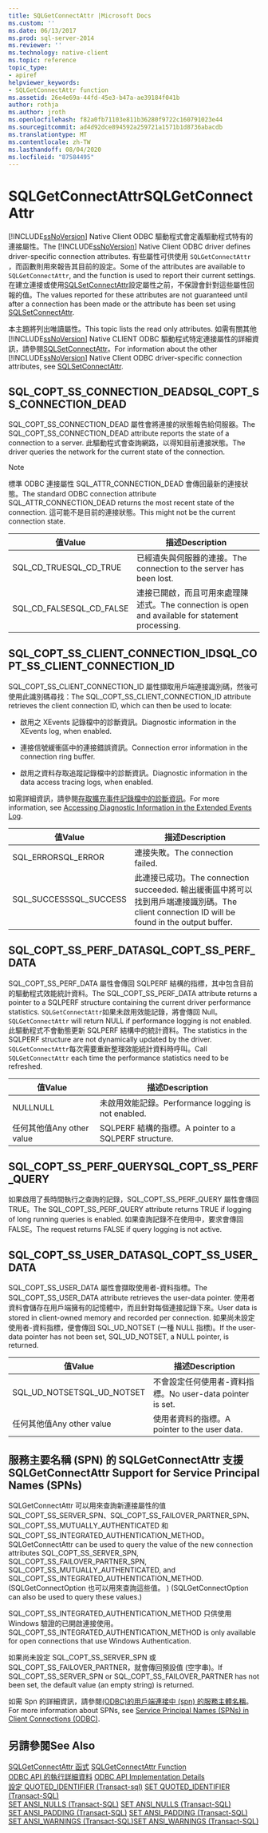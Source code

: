```yaml
---
title: SQLGetConnectAttr |Microsoft Docs
ms.custom: ''
ms.date: 06/13/2017
ms.prod: sql-server-2014
ms.reviewer: ''
ms.technology: native-client
ms.topic: reference
topic_type:
- apiref
helpviewer_keywords:
- SQLGetConnectAttr function
ms.assetid: 26e4e69a-44fd-45e3-b47a-ae39184f041b
author: rothja
ms.author: jroth
ms.openlocfilehash: f82a0fb71103e811b36280f9722c160791023e44
ms.sourcegitcommit: ad4d92dce894592a259721a1571b1d8736abacdb
ms.translationtype: MT
ms.contentlocale: zh-TW
ms.lasthandoff: 08/04/2020
ms.locfileid: "87584495"
---
```

# <a name="sqlgetconnectattr"></a><span data-ttu-id="d395a-102">SQLGetConnectAttr</span><span class="sxs-lookup"><span data-stu-id="d395a-102">SQLGetConnectAttr</span></span>
  <span data-ttu-id="d395a-103">[!INCLUDE[ssNoVersion](../../includes/ssnoversion-md.md)] Native Client ODBC 驅動程式會定義驅動程式特有的連接屬性。</span><span class="sxs-lookup"><span data-stu-id="d395a-103">The [!INCLUDE[ssNoVersion](../../includes/ssnoversion-md.md)] Native Client ODBC driver defines driver-specific connection attributes.</span></span> <span data-ttu-id="d395a-104">有些屬性可供使用 `SQLGetConnectAttr` ，而函數則用來報告其目前的設定。</span><span class="sxs-lookup"><span data-stu-id="d395a-104">Some of the attributes are available to `SQLGetConnectAttr`, and the function is used to report their current settings.</span></span> <span data-ttu-id="d395a-105">在建立連接或使用[SQLSetConnectAttr](sqlsetconnectattr.md)設定屬性之前，不保證會針對這些屬性回報的值。</span><span class="sxs-lookup"><span data-stu-id="d395a-105">The values reported for these attributes are not guaranteed until after a connection has been made or the attribute has been set using [SQLSetConnectAttr](sqlsetconnectattr.md).</span></span>  
  
 <span data-ttu-id="d395a-106">本主題將列出唯讀屬性。</span><span class="sxs-lookup"><span data-stu-id="d395a-106">This topic lists the read only attributes.</span></span> <span data-ttu-id="d395a-107">如需有關其他 [!INCLUDE[ssNoVersion](../../includes/ssnoversion-md.md)] Native CLIENT ODBC 驅動程式特定連接屬性的詳細資訊，請參閱[SQLSetConnectAttr](sqlsetconnectattr.md)。</span><span class="sxs-lookup"><span data-stu-id="d395a-107">For information about the other [!INCLUDE[ssNoVersion](../../includes/ssnoversion-md.md)] Native Client ODBC driver-specific connection attributes, see [SQLSetConnectAttr](sqlsetconnectattr.md).</span></span>  
  
## <a name="sql_copt_ss_connection_dead"></a><span data-ttu-id="d395a-108">SQL_COPT_SS_CONNECTION_DEAD</span><span class="sxs-lookup"><span data-stu-id="d395a-108">SQL_COPT_SS_CONNECTION_DEAD</span></span>  
 <span data-ttu-id="d395a-109">SQL_COPT_SS_CONNECTION_DEAD 屬性會將連接的狀態報告給伺服器。</span><span class="sxs-lookup"><span data-stu-id="d395a-109">The SQL_COPT_SS_CONNECTION_DEAD attribute reports the state of a connection to a server.</span></span> <span data-ttu-id="d395a-110">此驅動程式會查詢網路，以得知目前連接狀態。</span><span class="sxs-lookup"><span data-stu-id="d395a-110">The driver queries the network for the current state of the connection.</span></span>  
  
> [!NOTE]  
>  <span data-ttu-id="d395a-111">標準 ODBC 連接屬性 SQL_ATTR_CONNECTION_DEAD 會傳回最新的連接狀態。</span><span class="sxs-lookup"><span data-stu-id="d395a-111">The standard ODBC connection attribute SQL_ATTR_CONNECTION_DEAD returns the most recent state of the connection.</span></span> <span data-ttu-id="d395a-112">這可能不是目前的連接狀態。</span><span class="sxs-lookup"><span data-stu-id="d395a-112">This might not be the current connection state.</span></span>  
  
|<span data-ttu-id="d395a-113">值</span><span class="sxs-lookup"><span data-stu-id="d395a-113">Value</span></span>|<span data-ttu-id="d395a-114">描述</span><span class="sxs-lookup"><span data-stu-id="d395a-114">Description</span></span>|  
|-----------|-----------------|  
|<span data-ttu-id="d395a-115">SQL_CD_TRUE</span><span class="sxs-lookup"><span data-stu-id="d395a-115">SQL_CD_TRUE</span></span>|<span data-ttu-id="d395a-116">已經遺失與伺服器的連接。</span><span class="sxs-lookup"><span data-stu-id="d395a-116">The connection to the server has been lost.</span></span>|  
|<span data-ttu-id="d395a-117">SQL_CD_FALSE</span><span class="sxs-lookup"><span data-stu-id="d395a-117">SQL_CD_FALSE</span></span>|<span data-ttu-id="d395a-118">連接已開啟，而且可用來處理陳述式。</span><span class="sxs-lookup"><span data-stu-id="d395a-118">The connection is open and available for statement processing.</span></span>|  
  
## <a name="sql_copt_ss_client_connection_id"></a><span data-ttu-id="d395a-119">SQL_COPT_SS_CLIENT_CONNECTION_ID</span><span class="sxs-lookup"><span data-stu-id="d395a-119">SQL_COPT_SS_CLIENT_CONNECTION_ID</span></span>  
 <span data-ttu-id="d395a-120">SQL_COPT_SS_CLIENT_CONNECTION_ID 屬性擷取用戶端連接識別碼，然後可使用此識別碼尋找：</span><span class="sxs-lookup"><span data-stu-id="d395a-120">The SQL_COPT_SS_CLIENT_CONNECTION_ID attribute retrieves the client connection ID, which can then be used to locate:</span></span>  
  
-   <span data-ttu-id="d395a-121">啟用之 XEvents 記錄檔中的診斷資訊。</span><span class="sxs-lookup"><span data-stu-id="d395a-121">Diagnostic information in the XEvents log, when enabled.</span></span>  
  
-   <span data-ttu-id="d395a-122">連接信號緩衝區中的連接錯誤資訊。</span><span class="sxs-lookup"><span data-stu-id="d395a-122">Connection error information in the connection ring buffer.</span></span>  
  
-   <span data-ttu-id="d395a-123">啟用之資料存取追蹤記錄檔中的診斷資訊。</span><span class="sxs-lookup"><span data-stu-id="d395a-123">Diagnostic information in the data access tracing logs, when enabled.</span></span>  
  
 <span data-ttu-id="d395a-124">如需詳細資訊，請參閱[存取擴充事件記錄檔中的診斷資訊](../native-client/features/accessing-diagnostic-information-in-the-extended-events-log.md)。</span><span class="sxs-lookup"><span data-stu-id="d395a-124">For more information, see [Accessing Diagnostic Information in the Extended Events Log](../native-client/features/accessing-diagnostic-information-in-the-extended-events-log.md).</span></span>  
  
|<span data-ttu-id="d395a-125">值</span><span class="sxs-lookup"><span data-stu-id="d395a-125">Value</span></span>|<span data-ttu-id="d395a-126">描述</span><span class="sxs-lookup"><span data-stu-id="d395a-126">Description</span></span>|  
|-----------|-----------------|  
|<span data-ttu-id="d395a-127">SQL_ERROR</span><span class="sxs-lookup"><span data-stu-id="d395a-127">SQL_ERROR</span></span>|<span data-ttu-id="d395a-128">連接失敗。</span><span class="sxs-lookup"><span data-stu-id="d395a-128">The connection failed.</span></span>|  
|<span data-ttu-id="d395a-129">SQL_SUCCESS</span><span class="sxs-lookup"><span data-stu-id="d395a-129">SQL_SUCCESS</span></span>|<span data-ttu-id="d395a-130">此連接已成功。</span><span class="sxs-lookup"><span data-stu-id="d395a-130">The connection succeeded.</span></span> <span data-ttu-id="d395a-131">輸出緩衝區中將可以找到用戶端連接識別碼。</span><span class="sxs-lookup"><span data-stu-id="d395a-131">The client connection ID will be found in the output buffer.</span></span>|  
  
## <a name="sql_copt_ss_perf_data"></a><span data-ttu-id="d395a-132">SQL_COPT_SS_PERF_DATA</span><span class="sxs-lookup"><span data-stu-id="d395a-132">SQL_COPT_SS_PERF_DATA</span></span>  
 <span data-ttu-id="d395a-133">SQL_COPT_SS_PERF_DATA 屬性會傳回 SQLPERF 結構的指標，其中包含目前的驅動程式效能統計資料。</span><span class="sxs-lookup"><span data-stu-id="d395a-133">The SQL_COPT_SS_PERF_DATA attribute returns a pointer to a SQLPERF structure containing the current driver performance statistics.</span></span> <span data-ttu-id="d395a-134">`SQLGetConnectAttr`如果未啟用效能記錄，將會傳回 Null。</span><span class="sxs-lookup"><span data-stu-id="d395a-134">`SQLGetConnectAttr` will return NULL if performance logging is not enabled.</span></span> <span data-ttu-id="d395a-135">此驅動程式不會動態更新 SQLPERF 結構中的統計資料。</span><span class="sxs-lookup"><span data-stu-id="d395a-135">The statistics in the SQLPERF structure are not dynamically updated by the driver.</span></span> <span data-ttu-id="d395a-136">`SQLGetConnectAttr`每次需要重新整理效能統計資料時呼叫。</span><span class="sxs-lookup"><span data-stu-id="d395a-136">Call `SQLGetConnectAttr` each time the performance statistics need to be refreshed.</span></span>  
  
|<span data-ttu-id="d395a-137">值</span><span class="sxs-lookup"><span data-stu-id="d395a-137">Value</span></span>|<span data-ttu-id="d395a-138">描述</span><span class="sxs-lookup"><span data-stu-id="d395a-138">Description</span></span>|  
|-----------|-----------------|  
|<span data-ttu-id="d395a-139">NULL</span><span class="sxs-lookup"><span data-stu-id="d395a-139">NULL</span></span>|<span data-ttu-id="d395a-140">未啟用效能記錄。</span><span class="sxs-lookup"><span data-stu-id="d395a-140">Performance logging is not enabled.</span></span>|  
|<span data-ttu-id="d395a-141">任何其他值</span><span class="sxs-lookup"><span data-stu-id="d395a-141">Any other value</span></span>|<span data-ttu-id="d395a-142">SQLPERF 結構的指標。</span><span class="sxs-lookup"><span data-stu-id="d395a-142">A pointer to a SQLPERF structure.</span></span>|  
  
## <a name="sql_copt_ss_perf_query"></a><span data-ttu-id="d395a-143">SQL_COPT_SS_PERF_QUERY</span><span class="sxs-lookup"><span data-stu-id="d395a-143">SQL_COPT_SS_PERF_QUERY</span></span>  
 <span data-ttu-id="d395a-144">如果啟用了長時間執行之查詢的記錄，SQL_COPT_SS_PERF_QUERY 屬性會傳回 TRUE。</span><span class="sxs-lookup"><span data-stu-id="d395a-144">The SQL_COPT_SS_PERF_QUERY attribute returns TRUE if logging of long running queries is enabled.</span></span> <span data-ttu-id="d395a-145">如果查詢記錄不在使用中，要求會傳回 FALSE。</span><span class="sxs-lookup"><span data-stu-id="d395a-145">The request returns FALSE if query logging is not active.</span></span>  
  
## <a name="sql_copt_ss_user_data"></a><span data-ttu-id="d395a-146">SQL_COPT_SS_USER_DATA</span><span class="sxs-lookup"><span data-stu-id="d395a-146">SQL_COPT_SS_USER_DATA</span></span>  
 <span data-ttu-id="d395a-147">SQL_COPT_SS_USER_DATA 屬性會擷取使用者-資料指標。</span><span class="sxs-lookup"><span data-stu-id="d395a-147">The SQL_COPT_SS_USER_DATA attribute retrieves the user-data pointer.</span></span> <span data-ttu-id="d395a-148">使用者資料會儲存在用戶端擁有的記憶體中，而且針對每個連接記錄下來。</span><span class="sxs-lookup"><span data-stu-id="d395a-148">User data is stored in client-owned memory and recorded per connection.</span></span> <span data-ttu-id="d395a-149">如果尚未設定使用者-資料指標，便會傳回 SQL_UD_NOTSET (一種 NULL 指標)。</span><span class="sxs-lookup"><span data-stu-id="d395a-149">If the user-data pointer has not been set, SQL_UD_NOTSET, a NULL pointer, is returned.</span></span>  
  
|<span data-ttu-id="d395a-150">值</span><span class="sxs-lookup"><span data-stu-id="d395a-150">Value</span></span>|<span data-ttu-id="d395a-151">描述</span><span class="sxs-lookup"><span data-stu-id="d395a-151">Description</span></span>|  
|-----------|-----------------|  
|<span data-ttu-id="d395a-152">SQL_UD_NOTSET</span><span class="sxs-lookup"><span data-stu-id="d395a-152">SQL_UD_NOTSET</span></span>|<span data-ttu-id="d395a-153">不會設定任何使用者-資料指標。</span><span class="sxs-lookup"><span data-stu-id="d395a-153">No user-data pointer is set.</span></span>|  
|<span data-ttu-id="d395a-154">任何其他值</span><span class="sxs-lookup"><span data-stu-id="d395a-154">Any other value</span></span>|<span data-ttu-id="d395a-155">使用者資料的指標。</span><span class="sxs-lookup"><span data-stu-id="d395a-155">A pointer to the user data.</span></span>|  
  
## <a name="sqlgetconnectattr-support-for-service-principal-names-spns"></a><span data-ttu-id="d395a-156">服務主要名稱 (SPN) 的 SQLGetConnectAttr 支援</span><span class="sxs-lookup"><span data-stu-id="d395a-156">SQLGetConnectAttr Support for Service Principal Names (SPNs)</span></span>  
 <span data-ttu-id="d395a-157">SQLGetConnectAttr 可以用來查詢新連接屬性的值 SQL_COPT_SS_SERVER_SPN、SQL_COPT_SS_FAILOVER_PARTNER_SPN、SQL_COPT_SS_MUTUALLY_AUTHENTICATED 和 SQL_COPT_SS_INTEGRATED_AUTHENTICATION_METHOD。</span><span class="sxs-lookup"><span data-stu-id="d395a-157">SQLGetConnectAttr can be used to query the value of the new connection attributes SQL_COPT_SS_SERVER_SPN, SQL_COPT_SS_FAILOVER_PARTNER_SPN, SQL_COPT_SS_MUTUALLY_AUTHENTICATED, and SQL_COPT_SS_INTEGRATED_AUTHENTICATION_METHOD.</span></span> <span data-ttu-id="d395a-158"> (SQLGetConnectOption 也可以用來查詢這些值。 ) </span><span class="sxs-lookup"><span data-stu-id="d395a-158">(SQLGetConnectOption can also be used to query these values.)</span></span>  
  
 <span data-ttu-id="d395a-159">SQL_COPT_SS_INTEGRATED_AUTHENTICATION_METHOD 只供使用 Windows 驗證的已開啟連接使用。</span><span class="sxs-lookup"><span data-stu-id="d395a-159">SQL_COPT_SS_INTEGRATED_AUTHENTICATION_METHOD is only available for open connections that use Windows Authentication.</span></span>  
  
 <span data-ttu-id="d395a-160">如果尚未設定 SQL_COPT_SS_SERVER_SPN 或 SQL_COPT_SS_FAILOVER_PARTNER，就會傳回預設值 (空字串)。</span><span class="sxs-lookup"><span data-stu-id="d395a-160">If SQL_COPT_SS_SERVER_SPN or SQL_COPT_SS_FAILOVER_PARTNER has not been set, the default value (an empty string) is returned.</span></span>  
  
 <span data-ttu-id="d395a-161">如需 Spn 的詳細資訊，請參閱[&#40;ODBC&#41;的用戶端連接中 &#40;spn&#41; 的服務主體名稱](../native-client/odbc/service-principal-names-spns-in-client-connections-odbc.md)。</span><span class="sxs-lookup"><span data-stu-id="d395a-161">For more information about SPNs, see [Service Principal Names &#40;SPNs&#41; in Client Connections &#40;ODBC&#41;](../native-client/odbc/service-principal-names-spns-in-client-connections-odbc.md).</span></span>  
  
## <a name="see-also"></a><span data-ttu-id="d395a-162">另請參閱</span><span class="sxs-lookup"><span data-stu-id="d395a-162">See Also</span></span>  
 <span data-ttu-id="d395a-163">[SQLGetConnectAttr 函式](https://go.microsoft.com/fwlink/?LinkId=59347) </span><span class="sxs-lookup"><span data-stu-id="d395a-163">[SQLGetConnectAttr Function](https://go.microsoft.com/fwlink/?LinkId=59347) </span></span>  
 <span data-ttu-id="d395a-164">[ODBC API 的執行詳細資料](odbc-api-implementation-details.md) </span><span class="sxs-lookup"><span data-stu-id="d395a-164">[ODBC API Implementation Details](odbc-api-implementation-details.md) </span></span>  
 <span data-ttu-id="d395a-165">[設定 QUOTED_IDENTIFIER &#40;Transact-sql&#41;](/sql/t-sql/statements/set-quoted-identifier-transact-sql) </span><span class="sxs-lookup"><span data-stu-id="d395a-165">[SET QUOTED_IDENTIFIER &#40;Transact-SQL&#41;](/sql/t-sql/statements/set-quoted-identifier-transact-sql) </span></span>  
 <span data-ttu-id="d395a-166">[SET ANSI_NULLS &#40;Transact-SQL&#41;](/sql/t-sql/statements/set-ansi-nulls-transact-sql) </span><span class="sxs-lookup"><span data-stu-id="d395a-166">[SET ANSI_NULLS &#40;Transact-SQL&#41;](/sql/t-sql/statements/set-ansi-nulls-transact-sql) </span></span>  
 <span data-ttu-id="d395a-167">[SET ANSI_PADDING &#40;Transact-SQL&#41;](/sql/t-sql/statements/set-ansi-padding-transact-sql) </span><span class="sxs-lookup"><span data-stu-id="d395a-167">[SET ANSI_PADDING &#40;Transact-SQL&#41;](/sql/t-sql/statements/set-ansi-padding-transact-sql) </span></span>  
 [<span data-ttu-id="d395a-168">SET ANSI_WARNINGS &#40;Transact-SQL&#41;</span><span class="sxs-lookup"><span data-stu-id="d395a-168">SET ANSI_WARNINGS &#40;Transact-SQL&#41;</span></span>](/sql/t-sql/statements/set-ansi-warnings-transact-sql)  
  
  
